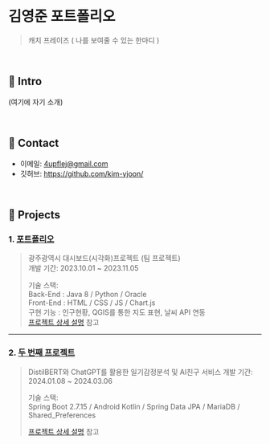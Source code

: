 # 김영준 포트폴리오
>캐치 프레이즈 ( 나를 보여줄 수 있는 한마디 )

</br>

## :pushpin: Intro
(여기에 자기 소개)

</br>

## :pushpin: Contact
- 이메일: 4upflej@gmail.com 
- 깃허브: https://github.com/kim-yjoon/

</br>

## :pushpin: Projects
### 1. [포트폴리오](https://github.com/2021-SMHRD-KDT-AI-15/SEE)
>광주광역시 대시보드(시각화)프로젝트 (팀 프로젝트)  
>개발 기간: 2023.10.01 ~ 2023.11.05  
>  
>기술 스택:  
>Back-End : Java 8 / Python / Oracle   
>Front-End : HTML / CSS / JS / Chart.js   
>구현 기능 : 인구현황, QGIS를 통한 지도 표현, 날씨 API 연동  
>[프로젝트 상세 설명](https://github.com/2021-SMHRD-KDT-AI-15/SEE.git) 참고

---

### 2. [두 번째 프로젝트](https://github.com/JungHyung2/gitio.io)
>DistilBERT와 ChatGPT를 활용한 일기감정분석 및 AI친구 서비스
>개발 기간: 2024.01.08 ~ 2024.03.06  
>  
>기술 스택:  
>Spring Boot 2.7.15 / Android Kotlin / Spring Data JPA /
>MariaDB / Shared_Preferences 
>  
>[프로젝트 상세 설명](https://github.com/JungHyung2/gitio.io) 참고
